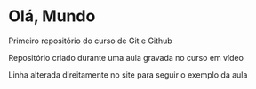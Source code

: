 # Olá, Mundo
 Primeiro repositório do curso de Git e Github

Repositório criado durante uma aula gravada no curso em vídeo

Linha alterada direitamente no site para seguir o exemplo da aula

